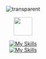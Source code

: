<div align="center">

![transparent](https://capsule-render.vercel.app/api?type=transparent&fontColor=02ce89&text=Frontend%20Developer&height=150&fontSize=60&desc=로이&descAlignY=75&descAlign=78)

<img src="https://media.giphy.com/media/hvRJCLFzcasrR4ia7z/giphy.gif" width="50px">

[![My Skills](https://skillicons.dev/icons?i=js,ts,react,next,vue,nuxt)](https://skillicons.dev)<br/>
[![My Skills](https://skillicons.dev/icons?i=tailwind,emotion,bootstrap,mysql,firebase,jenkins)](https://skillicons.dev)<br/>

</div>
